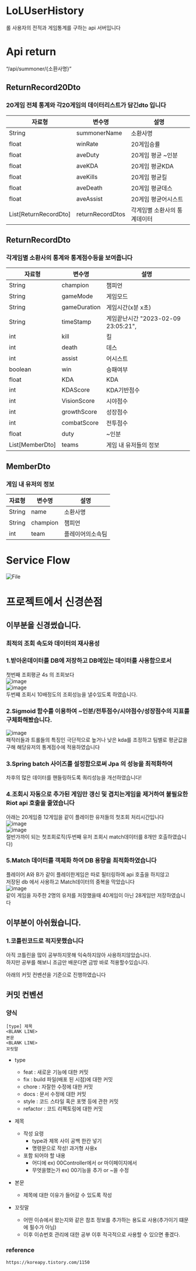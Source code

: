 # LoLUserHistory
롤 사용자의 전적과 게임통계를 구하는 api 서버입니다

# Api return

 “/api/summoner/{소환사명}”
 
 ## ReturnRecord20Dto
 ### 20게임 전체 통계와 각20게임의 데이터리스트가 담긴dto 입니다
|자료형|변수명|설명|
|------|---|---|
|String|summonerName|소환사명|
|float|winRate|20게임승률|
|float|aveDuty|20게임 평균 ~인분|
|float|aveKDA|20게임 평균KDA|
|float|aveKills|20게임 평균킬|
|float|aveDeath|20게임 평균데스|
|float|aveAssist|20게임 평균어시스트|
|List[ReturnRecordDto]|returnRecordDtos|각게임별 소환사의 통계데이터|


## ReturnRecordDto
### 각게임별 소환사의 통계와 통계점수등을 보여줍니다
|자료형|변수명|설명|
|------|---|---|
|String|champion|챔피언|
|String|gameMode|게임모드|
|String|gameDuration|게임시간(x분 x초)|
|String|timeStamp|게임끝난시간 "2023-02-09 23:05:21",|
|int|kill|킬|
|int|death|데스|
|int|assist|어시스트|
|boolean|win|승패여부|
|float|KDA|KDA|
|int|KDAScore|KDA기반점수|
|int|VisionScore|시야점수|
|int|growthScore|성장점수|
|int|combatScore|전투점수|
|float|duty|~인분|
|List[MemberDto]|teams|게임 내 유저들의 정보|


## MemberDto
### 게임 내 유저의 정보
|자료형|변수명|설명|
|------|---|---|
|String|name|소환사명|
|String|champion|챔피언|
|int|team|플레이어의소속팀|


# Service Flow
![File](https://user-images.githubusercontent.com/105182277/217821428-ea85edeb-2b46-493d-a6b6-711deca39c7e.jpg)

# 프로젝트에서 신경쓴점
## 이부분을 신경썼습니다.
### 최적의 조회 속도와 데이터의 재사용성
### 1.받아온데이터를 DB에 저장하고 DB에있는 데이터를 사용함으로서  
첫번째 조회평균 4s 의 조회보다  
![image](https://user-images.githubusercontent.com/105182277/217990042-28763939-de50-44ef-9387-6477f3546045.png)  
![image](https://user-images.githubusercontent.com/105182277/217990074-053fece9-1ded-4ef5-bf81-a536e9bfadf7.png)  
두번쨰 조회시 10배정도의 조회성능을 낼수있도록 하였습니다.  

### 2.Sigmoid 함수를 이용하여 ~인분/전투점수/시야점수/성장점수의 지표를 구체화해봤습니다.  
![image](https://user-images.githubusercontent.com/105182277/217994777-fab344ae-71e1-477c-b0a5-db0eba10935e.png)  
패작러들과 트롤들의 특징인 극단적으로 높거나 낮은 kda를 조정하고 팀별로 평균값을 구해 해당유저의 통계점수에 적용하였습니다  

### 3.Spring batch 사이즈를 설정함으로써 Jpa 의 성능을 최적화하여  
차후의 많은 데이터를 핸들링하도록 쿼리성능을 개선하였습니다!  

### 4.조회시 자동으로 추가된 게임만 갱신 및 겹치는게임을 제거하여 불필요한 Riot api 호출을 줄였습니다   
아래는 20게임중 12게임을 같이 플레이한 유저들의 첫조회 처리시간입니다  
![image](https://user-images.githubusercontent.com/105182277/217991412-4b915b00-a24e-4dfa-89ec-1af0b1a0fb30.png)  
![image](https://user-images.githubusercontent.com/105182277/217991533-7fee8879-7ae9-434e-a430-cd3fe0d436e3.png)  
절반가까이 되는 첫조회로직(두번째 유저 조회시 match데이터를 8개만 호출하였습니다)  


### 5.Match 데이터를 객체화 하여 DB 용량을 최적화하였습니다  
플레이어 A와 B가 같이 플레이한게임은 따로 필터링하여 api 호출을 하지않고  
저장된 db 에서 사용하고 Match데이터의 중복을 막았습니다  
![image](https://user-images.githubusercontent.com/105182277/217991063-bb2c3323-3581-4b58-a8e6-245108ddc5d6.png)  
같이 게임을 자주한 2명의 유저를 저장했을때 40게임이 아닌 28게임만 저장하였습니다  

## 이부분이 아쉬웠습니다.
### 1.코틀린코드로 적지못했습니다  
아직 코틀린을 많이 공부하지못해 익숙하지않아 사용하지않았습니다.  
하지만 공부를 해보니 조금만 배운다면 금방 바로 적용할수있습니다.  

아래의 커밋 컨벤션을 기준으로 진행하였습니다
## <b>커밋 컨벤션</b>
### 양식
    [type] 제목
    <BLANK LINE>
    본문
    <BLANK LINE>
    꼬릿말

- type
    - feat : 새로운 기능에 대한 커밋
    - fix : build 파일(배포 된 시점)에 대한 커밋
    - chore : 자잘한 수정에 대한 커밋
    - docs : 문서 수정에 대한 커밋
    - style : 코드 스타일 혹은 포맷 등에 관한 커밋
    - refactor : 코드 리팩토링에 대한 커밋


- 제목
    - 작성 요령
        - type과 제목 사이 공백 한칸 넣기
        - 명령문으로 작성! 과거형 사용x
    - 포함 되어야 할 내용
        - 어디에 ex) 00Controller에서 or 마이페이지에서
        - 무엇을했는가 ex) 00기능을 추가 or ~을 수정


- 본문
    - 제목에 대한 이유가 들어갈 수 있도록 작성

- 꼬릿말
    - 어떤 이슈에서 왔는지와 같은 참조 정보를 추가하는 용도로 사용(추가이기 떄문에 필수가 아님)
    - 이후 이슈번호 관리에 대한 공부 이후 적극적으로 사용할 수 있으면 좋겠다.

### reference
    https://koreapy.tistory.com/1150
